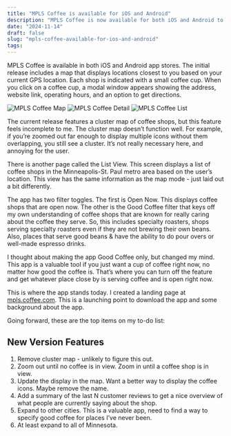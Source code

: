 ```yaml
---
title: "MPLS Coffee is available for iOS and Android"
description: "MPLS Coffee is now available for both iOS and Android to help everyone find top coffee shops in Minneapolis and Saint Paul."
date: "2024-11-14"
draft: false
slug: "mpls-coffee-available-for-ios-and-android"
tags:
---
```


<p>MPLS Coffee is available in both iOS and Android app stores. The initial release includes a map that displays locations closest to you based on your current GPS location. Each shop is indicated with a small coffee cup. When you click on a coffee cup, a modal window appears showing the address, website link, operating hours, and an option to get directions. </p>

<div class="d-flex justify-content-between gap-3 pb-3">
  <img src="/images/2024/11/mpls-coffee-map.png" class="img-fluid rounded" alt="MPLS Coffee Map" />
  <img src="/images/2024/11/mpls-coffee-detail.png" class="img-fluid rounded" alt="MPLS Coffee Detail" />
  <img src="/images/2024/11/mpls-coffee-list.png" class="img-fluid rounded" alt="MPLS Coffee List" />
</div>

<p>The current release features a cluster map of coffee shops, but this feature feels incomplete to me. The cluster map doesn’t function well. For example, if you’re zoomed out far enough to display multiple icons without them overlapping, you still see a cluster. It’s not really necessary here, and annoying for the user.</p>

<p>There is another page called the List View. This screen displays a list of coffee shops in the Minneapolis-St. Paul metro area based on the user’s location. This view has the same information as the map mode - just laid out a bit differently.</p>

<p>The app has two filter toggles. The first is Open Now. This displays coffee shops that are open now. The other is the Good Coffee filter that keys off my own understanding of coffee shops that are known for really caring about the coffee they serve. So, this includes specialty roasters, shops serving specialty roasters even if they are not brewing their own beans. Also, places that serve good beans & have the ability to do pour overs or well-made espresso drinks.</p>

<p>I thought about making the app Good Coffee only, but changed my mind. This app is a valuable tool if you just want a cup of coffee right now, no matter how good the coffee is. That’s where you can turn off the feature and get whatever place close by is serving coffee and is open right now.</p>

<p>This is where the app stands today. I created a landing page at <a href="http://mpls.coffee.com">mpls.coffee.com</a>. This is a launching point to download the app and some background about the app.</p>

<p>Going forward, these are the top items on my to-do list:</p>
<h2>New Version Features</h2>

<ol>
  <li>Remove cluster map - unlikely to figure this out.</li>
  <li>Zoom out until no coffee is in view. Zoom in until a coffee shop is in view.</li>
  <li>Update the display in the map. Want a better way to display the coffee icons. Maybe remove the name.</li>
  <li>Add a summary of the last N customer reviews to get a nice overview of what people are currently saying about the shop.</li>
  <li>Expand to other cities. This is a valuable app, need to find a way to specify good coffee for places I’ve never been.</li>
  <li>At least expand to all of Minnesota.</li>
</ol>
